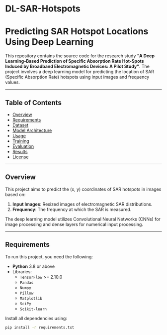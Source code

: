# DL-SAR-Hotspots

# Predicting SAR Hotspot Locations Using Deep Learning

This repository contains the source code for the research study **"A Deep Learning-Based Prediction of Specific Absorption Rate Hot-Spots Induced by Broadband Electromagnetic Devices: A Pilot Study"**. The project involves a deep learning model for predicting the location of SAR (Specific Absorption Rate) hotspots using input images and frequency values.

---

## Table of Contents
- [Overview](#overview)
- [Requirements](#requirements)
- [Dataset](#dataset)
- [Model Architecture](#model-architecture)
- [Usage](#usage)
- [Training](#training)
- [Evaluation](#evaluation)
- [Results](#results)
- [License](#license)

---

## Overview
This project aims to predict the (x, y) coordinates of SAR hotspots in images based on:
1. **Input Images**: Resized images of electromagnetic SAR distributions.
2. **Frequency**: The frequency at which the SAR is measured.

The deep learning model utilizes Convolutional Neural Networks (CNNs) for image processing and dense layers for numerical input processing.

---

## Requirements
To run this project, you need the following:
- **Python** 3.8 or above
- Libraries:
  - `TensorFlow` >= 2.10.0
  - `Pandas`
  - `Numpy`
  - `Pillow`
  - `Matplotlib`
  - `SciPy`
  - `Scikit-learn`

Install all dependencies using:
```bash
pip install -r requirements.txt
